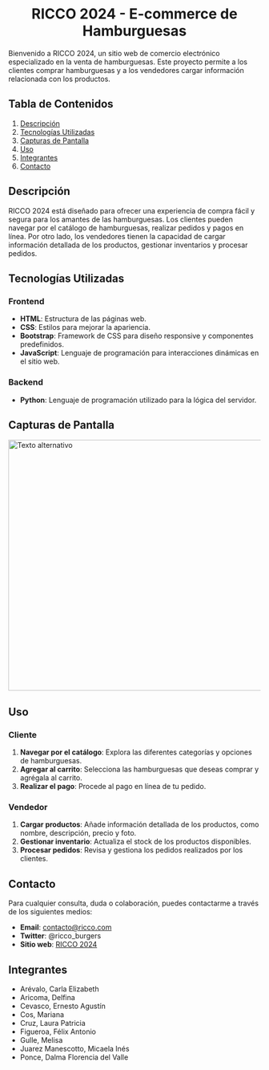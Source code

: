 <h1 align="center"> RICCO 2024 - E-commerce de Hamburguesas </h1>

Bienvenido a RICCO 2024, un sitio web de comercio electrónico especializado en la venta de hamburguesas. Este proyecto permite a los clientes comprar hamburguesas y a los vendedores cargar información relacionada con los productos.

## Tabla de Contenidos
1. [Descripción](#descripción)
2. [Tecnologías Utilizadas](#tecnologías-utilizadas)
3. [Capturas de Pantalla](#capturas-de-pantalla)
4. [Uso](#uso)
5. [Integrantes](#integrantes)
6. [Contacto](#contacto)

## Descripción
RICCO 2024 está diseñado para ofrecer una experiencia de compra fácil y segura para los amantes de las hamburguesas. Los clientes pueden navegar por el catálogo de hamburguesas, realizar pedidos y pagos en línea. Por otro lado, los vendedores tienen la capacidad de cargar información detallada de los productos, gestionar inventarios y procesar pedidos.

## Tecnologías Utilizadas
### Frontend
- **HTML**: Estructura de las páginas web.
- **CSS**: Estilos para mejorar la apariencia.
- **Bootstrap**: Framework de CSS para diseño responsive y componentes predefinidos.
- **JavaScript**: Lenguaje de programación para interacciones dinámicas en el sitio web.
<!---- **Angular**: Marco de trabajo que facilita la creación de interfaces de usuario dinámicas y escalables.-->

### Backend
- **Python**: Lenguaje de programación utilizado para la lógica del servidor.
<!--- **Django**: Framework de Python que facilita la creación rápida de sitios web seguros y mantenibles.-->

## Capturas de Pantalla
<!--![web ricco](https://github.com/G10-ISPC/RICCO-2024/assets/106714820/6b2521dc-cef1-4ff4-a73e-fe14d453a189) -->
<img src="https://github.com/G10-ISPC/RICCO-2024/assets/106714820/6b2521dc-cef1-4ff4-a73e-fe14d453a189" alt="Texto alternativo" width="550" height="500">


## Uso
### Cliente
1. **Navegar por el catálogo**: Explora las diferentes categorías y opciones de hamburguesas.
2. **Agregar al carrito**: Selecciona las hamburguesas que deseas comprar y agrégala al carrito.
3. **Realizar el pago**: Procede al pago en línea de tu pedido.

### Vendedor
1. **Cargar productos**: Añade información detallada de los productos, como nombre, descripción, precio y foto.
2. **Gestionar inventario**: Actualiza el stock de los productos disponibles.
3. **Procesar pedidos**: Revisa y gestiona los pedidos realizados por los clientes.

## Contacto
Para cualquier consulta, duda o colaboración, puedes contactarme a través de los siguientes medios:
- **Email**: contacto@ricco.com
- **Twitter**: @ricco_burgers
- **Sitio web**: [RICCO 2024](https://g10-ispc.github.io/IntegradorFullStack-G10/ricco/frontend/)

## Integrantes
- Arévalo, Carla Elizabeth
- Aricoma, Delfina
- Cevasco, Ernesto Agustín
- Cos, Mariana
- Cruz, Laura Patricia
- Figueroa, Félix Antonio
- Gulle, Melisa
- Juarez Manescotto, Micaela Inés
- Ponce, Dalma Florencia del Valle
